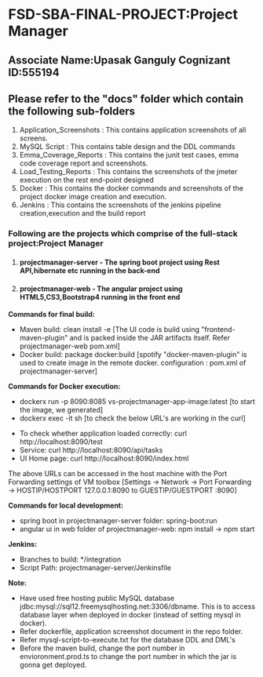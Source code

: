 # FSD-SBA-FINAL-PROJECT:Project Manager
<h2>Associate Name:Upasak Ganguly Cognizant ID:555194</h2>
<h2>Please refer to the "docs" folder which contain the following sub-folders</h2>
<ol>
	<li>Application_Screenshots : This contains application screenshots of all screens.</li>
	<li>MySQL Script : This contains table design and the DDL commands </li>
	<li>Emma_Coverage_Reports : This contains the junit test cases, emma code coverage report and screenshots.</li>
	<li>Load_Testing_Reports : This contains the screenshots of the jmeter execution on the rest end-point designed</li>
	<li>Docker : This contains the docker commands and screenshots of the project docker image creation and execution.</li>
	<li>Jenkins : This contains the screenshots of the jenkins pipeline creation,execution and the build report</li>
</ol>
<h3>Following are the projects which comprise of the full-stack project:Project Manager</h3>
<ol>
   <li><h4>projectmanager-server - The spring boot project using Rest API,hibernate etc running in the back-end </h4></li>
   <li><h4>projectmanager-web - The angular project using HTML5,CS3,Bootstrap4 running in the front end</h4></li>
</ol>	
	


<b>Commands for final build:</b>
<ul>
<li>Maven build: clean install -e	[The UI code is build using "frontend-maven-plugin" and is packed inside the JAR artifacts itself. Refer projectmanager-web pom.xml]</li>
<li>Docker build: package docker:build	[spotify "docker-maven-plugin" is used to create image in the remote docker. <dockerHost> configuration : pom.xml of projectmanager-server]</li>
</ul>

<b>Commands for Docker execution:</b>
<ul>
<li>dockerx run -p 8090:8085 vs-projectmanager-app-image:latest	[to start the image, we generated]</li>
<li>dockerx exec -it <container id> sh	[to check the below URL's are working in the curl]</li>
</ul>	

<ul>
<li>To check whether application loaded correctly: curl http://localhost:8090/test</li>
<li>Service: curl http://localhost:8090/api/tasks</li>
<li>UI Home page: curl http://localhost:8090/index.html</li>
</ul>	

The above URLs can be accessed in the host machine with the Port Forwarding settings of VM toolbox [Settings -> Network -> Port Forwarding -> HOSTIP/HOSTPORT 127.0.0.1:8090 to GUESTIP/GUESTPORT :8090]

<b>Commands for local development:</b>
<ul>
<li>spring boot in projectmanager-server folder: spring-boot:run</li>
<li>angular ui in web folder of projectmanager-web: npm install -> npm start</li>
</ul>

<b>Jenkins:</b>
<ul>
<li>Branches to build: */integration</li>
<li>Script Path: projectmanager-server/Jenkinsfile</li>
</ul>

<b>Note: </b>
<ul>
<li>Have used free hosting public MySQL database jdbc:mysql://sql12.freemysqlhosting.net:3306/dbname. This is to access database layer when deployed in docker (instead of setting mysql in docker).</li>
<li>Refer dockerfile, application screenshot document in the repo folder.</li>
<li>Refer mysql-script-to-execute.txt for the database DDL and DML's</li>
<li>Before the maven build, change the port number in envioronment.prod.ts to change the port number in which the jar is gonna get deployed.</li>
</ul>



